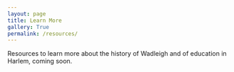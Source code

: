 ```yaml
---
layout: page
title: Learn More
gallery: True
permalink: /resources/
---
```


Resources to learn more about the history of Wadleigh and of education in Harlem, coming soon.
